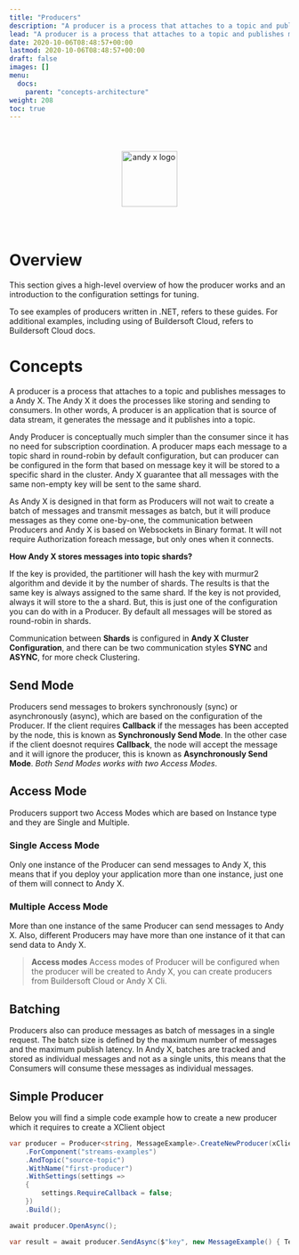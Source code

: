 ```yaml
---
title: "Producers"
description: "A producer is a process that attaches to a topic and publishes messages to a Andy X Node. The Andy X Node processes the messages."
lead: "A producer is a process that attaches to a topic and publishes messages to a Andy X Node. The Andy X Node processes the messages."
date: 2020-10-06T08:48:57+00:00
lastmod: 2020-10-06T08:48:57+00:00
draft: false
images: []
menu:
  docs:
    parent: "concepts-architecture"
weight: 208
toc: true
---
```


<center><img src="/images/T1.png" style="height:100px; margin-top: 40px; margin-bottom: 40px" alt="andy x logo" align="middle"></center>

# Overview

This section gives a high-level overview of how the producer works and an introduction to the configuration settings for tuning.

To see examples of producers written in .NET, refers to these guides. For additional examples, including using of Buildersoft Cloud, refers to Buildersoft Cloud docs.

# Concepts

A producer is a process that attaches to a topic and publishes messages to a Andy X. The Andy X it does the processes like storing and sending to consumers. In other words, A producer is an application that is source of data stream, it generates the message and it publishes into a topic.

Andy Producer is conceptually much simpler than the consumer since it has no need for subscription coordination. A producer maps each message to a topic shard in round-robin by default configuration, but can producer can be configured in the form that based on message key it will be stored to a specific shard in the cluster. Andy X guarantee that all messages with the same non-empty key will be sent to the same shard.

As Andy X is designed in that form as Producers will not wait to create a batch of messages and transmit messages as batch, but it will produce messages as they come one-by-one, the communication between Producers and Andy X is based on Websockets in Binary format. It will not require Authorization foreach message, but only ones when it connects.

**How Andy X stores messages into topic shards?**

If the key is provided, the partitioner will hash the key with murmur2 algorithm and devide it by the number of shards. The results is that the same key is always assigned to the same shard. If the key is not provided, always it will store to the a shard. But, this is just one of the configuration you can do with in a Producer. By default all messages will be stored as round-robin in shards.

Communication between **Shards** is configured in **Andy X Cluster Configuration**, and there can be two communication styles **SYNC** and **ASYNC**, for more check Clustering.


## Send Mode

Producers send messages to brokers synchronously (sync) or asynchronously (async), which are based on the configuration of the Producer. If the client requires **Callback** if the messages has been accepted by the node, this is known as **Synchronously Send Mode**. In the other case if the client doesnot requires **Callback**, the node will accept the message and it will ignore the producer, this is known as **Asynchronously Send Mode**. *Both Send Modes works with two Access Modes*.

## Access Mode

Producers support two Access Modes which are based on Instance type and they are Single and Multiple. 

### Single Access Mode

Only one instance of the Producer can send messages to Andy X, this means that if you deploy your application more than one instance, just one of them will connect to Andy X.

### Multiple Access Mode

More than one instance of the same Producer can send messages to Andy X. Also, different Producers may have more than one instance of it that can send data to Andy X.

> **Access modes**
Access modes of Producer will be configured when the producer will be created to Andy X, you can create producers from Buildersoft Cloud or Andy X Cli.

## Batching

Producers also can produce messages as batch of messages in a single request. The batch size is defined by the maximum number of messages and the maximum publish latency.
In Andy X, batches are tracked and stored as individual messages and not as a single units, this means that the Consumers will consume these messages as individual messages.


## Simple Producer

Below you will find a simple code example how to create a new producer which it requires to create a XClient object

```csharp
var producer = Producer<string, MessageExample>.CreateNewProducer(xClient)
    .ForComponent("streams-examples")
    .AndTopic("source-topic")
    .WithName("first-producer")
    .WithSettings(settings =>
    {
        settings.RequireCallback = false;
    })
    .Build();

await producer.OpenAsync();

var result = await producer.SendAsync($"key", new MessageExample() { Text = "first-message" })
```
